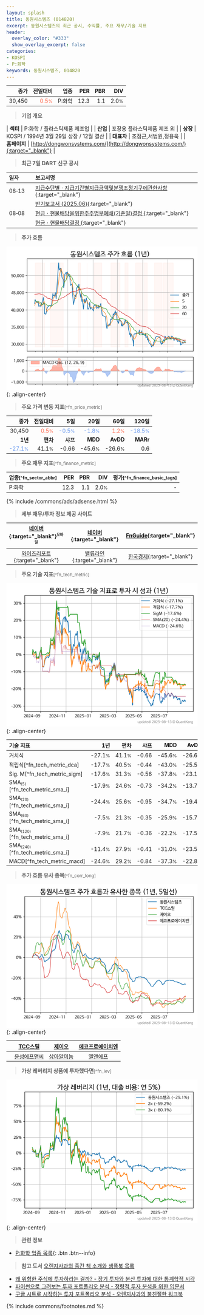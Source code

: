 ```yaml
---
layout: splash
title: 동원시스템즈 (014820)
excerpt: 동원시스템즈의 최근 공시, 수익률, 주요 재무/기술 지표
header:
  overlay_color: "#333"
  show_overlay_excerpt: false
categories:
- KOSPI
- P:화학
keywords: 동원시스템즈, 014820
---
```


| **종가** | **전일대비** | **업종** | **PER** | **PBR** | **DIV** |
| -------: | -----------: | -------: | ------: | ------: | ------: |
| 30,450 | <span style="color: tomato">0.5<small>%</small></span> | P:화학 | 12.3 | 1.1 | 2.0<small>%</small> |

<!-- more -->


> **기업 개요**<a id="company"></a>

| <span style="white-space:nowrap;">**섹터**</span> | P:화학 / 플라스틱제품 제조업 |
| <span style="white-space:nowrap;">**산업**</span> | 포장용 플라스틱제품 제조 외 |
| <span style="white-space:nowrap;">**상장**</span> | KOSPI / 1994년 3월 29일 상장 / 12월 결산 |
| <span style="white-space:nowrap;">**대표자**</span> | 조점근,서범원,정용욱 |
| <span style="white-space:nowrap;">**홈페이지**</span> | [http://dongwonsystems.com/](http://dongwonsystems.com/){:target="_blank"} |


> **최근 7일 DART 신규 공시**<a id="dart"></a>

| **일자** |      | **보고서명** |
| :------- | :--- | :----------- |
| 08&#x2011;13 | | [지급수단별ㆍ지급기간별지급금액및분쟁조정기구에관한사항](https://dart.fss.or.kr/dsaf001/main.do?rcpNo=20250813000898){:target="_blank"} |
|  | | [반기보고서 (2025.06)](https://dart.fss.or.kr/dsaf001/main.do?rcpNo=20250813000658){:target="_blank"} |
| 08&#x2011;08 | | [현금ㆍ현물배당을위한주주명부폐쇄(기준일)결정              ](https://dart.fss.or.kr/dsaf001/main.do?rcpNo=20250808800266){:target="_blank"} |
|  | | [현금ㆍ현물배당결정              ](https://dart.fss.or.kr/dsaf001/main.do?rcpNo=20250808800264){:target="_blank"} |


> **주가 흐름**<a id="price"></a>

![014820](/stock/images/014820.png){: .align-center}


> **주요 가격 변동 지표**<small>[^fn_price_metric]</small>

| **종가** | **전일대비** | **5일** | **20일** | **60일** | **120일** |
| -------: | -----------: | ------: | -------: | -------: | --------: |
| 30,450 | <span style="color: tomato">0.5<small>%</small></span> | <span style="color: cornflowerblue">-0.5<small>%</small></span> | <span style="color: cornflowerblue">-1.8<small>%</small></span> | <span style="color: tomato">1.2<small>%</small></span> | <span style="color: cornflowerblue">-18.5<small>%</small></span> |
| **1년** | **편차** | **샤프** | **MDD** | **AvDD** | **MARr** |
| <span style="color: cornflowerblue">-27.1<small>%</small></span> | 41.1<small>%</small> | -0.66 | -45.6<small>%</small> | -26.6<small>%</small> | 0.6 |


> **주요 재무 지표**<small>[^fn_finance_metric]</small>

| **업종**<small>[^fn_sector_abbr]</small> | **PER** | **PBR** | **DIV** | **평가**<small>[^fn_finance_basic_tags]</small> |
| :--------------------------------------- | ------: | ------: | ------: | ----------------------------------------------: |
| P:화학 | 12.3 | 1.1 | 2.0<small>%</small> | - |



{% include /commons/ads/adsense.html %}

> **세부 재무/투자 정보 제공 사이트**

| [네이버](https://m.stock.naver.com/domestic/stock/014820/finance/summary){:target="_blank"}<sup><small>모바일</small></sup> | [네이버](https://finance.naver.com/item/coinfo.naver?code=014820){:target="_blank"} | [FnGuide](https://comp.fnguide.com/SVO2/ASP/SVD_Invest.asp?gicode=A014820&MenuYn=Y){:target="_blank"} |
| :---: | :---: | :---: |
| [와이즈리포트](https://comp.wisereport.co.kr/company/c1040001.aspx?cmp_cd=014820){:target="_blank"} | [밸류라인](https://www.valueline.co.kr/finance/summary/014820){:target="_blank"} | [한국경제](https://markets.hankyung.com/stock/014820/financial-summary){:target="_blank"} |


> **주요 기술 지표**<small>[^fn_tech_metric]</small>


![014820](/stock/images/014820_tech.png){: .align-center}

| **기술 지표** | **1년** | **편차** | **샤프** | **MDD** | **AvDD** |
| :------------ | ------: | -----------: | -------: | ------: | -------: |
| 거치식 | -27.1<small>%</small> | 41.1<small>%</small> | -0.66 | -45.6<small>%</small> | -26.6<small>%</small> |
| 적립식[^fn_tech_metric_dca] | -17.7<small>%</small> | 40.5<small>%</small> | -0.44 | -43.0<small>%</small> | -25.5<small>%</small> |
| Sig. M[^fn_tech_metric_sigm] | -17.6<small>%</small> | 31.3<small>%</small> | -0.56 | -37.8<small>%</small> | -23.1<small>%</small> |
| SMA<small><sub>(5)</sub></small>[^fn_tech_metric_sma_i] | -17.9<small>%</small> | 24.6<small>%</small> | -0.73 | -34.2<small>%</small> | -13.7<small>%</small> |
| SMA<small><sub>(20)</sub></small>[^fn_tech_metric_sma_i] | -24.4<small>%</small> | 25.6<small>%</small> | -0.95 | -34.7<small>%</small> | -19.4<small>%</small> |
| SMA<small><sub>(60)</sub></small>[^fn_tech_metric_sma_i] | -7.5<small>%</small> | 21.3<small>%</small> | -0.35 | -25.9<small>%</small> | -15.7<small>%</small> |
| SMA<small><sub>(120)</sub></small>[^fn_tech_metric_sma_i] | -7.9<small>%</small> | 21.7<small>%</small> | -0.36 | -22.2<small>%</small> | -17.5<small>%</small> |
| SMA<small><sub>(240)</sub></small>[^fn_tech_metric_sma_i] | -11.4<small>%</small> | 27.9<small>%</small> | -0.41 | -31.0<small>%</small> | -23.5<small>%</small> |
| MACD[^fn_tech_metric_macd] | -24.6<small>%</small> | 29.2<small>%</small> | -0.84 | -37.3<small>%</small> | -22.8<small>%</small> |


> **주가 흐름 유사 종목**<a id="corr"></a><small>[^fn_corr_long]</small>

![014820](/stock/images/014820_corr.png){: .align-center}

|       | [TCC스틸](/002710/) | [제이오](/418550/) | [에코프로에이치엔](/383310/) |
| :---: | :------------------------------------: | :------------------------------------: | :------------------------------------: |
|       | [윤성에프앤씨](/372170/) | [삼아알미늄](/006110/) | [엘앤에프](/066970/) |


> **가상 레버리지 상품에 투자했다면**<a id="2x"></a><small>[^fn_lev]</small>

![014820](/stock/images/014820_2x.png){: .align-center}


> **관련 정보**

- [P:화학 업종 목록](/stats/sector/kospi_업종_화학_종목/){: .btn .btn--info}

> **참고 도서** [오렌지사과의 출간 책 소개와 샘플북 목록](https://kongdori.tistory.com/691)

- [왜 위험한 주식에 투자하라는 걸까? - 장기 투자와 분산 투자에 대한 통계학적 시각](https://kongdori.tistory.com/421)
- [파이썬으로 그려보는 투자 포트폴리오 분석  - 정량적 투자 분석을 위한 입문서](https://kongdori.tistory.com/643)
- [구글 시트로 시작하는 투자 포트폴리오 분석 - 오렌지사과의 불친절한 워크북](https://kongdori.tistory.com/449)


{% include commons/footnotes.md %}